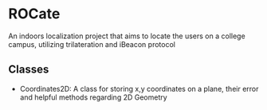 # ROCate
An indoors localization project that aims to locate the users on a college campus, utilizing trilateration and iBeacon protocol

## Classes

- Coordinates2D: A class for storing x,y coordinates on a plane, their error and helpful methods regarding 2D Geometry
